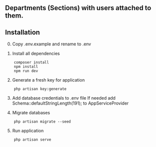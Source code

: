 ## Departments (Sections) with users attached to them. 

## Installation

0. Copy .env.example and rename to .env

1. Install all dependencies
```
    composer install
    npm install
    npm run dev
```

2. Generate a fresh key for application
```
    php artisan key:generate
```

3. Add database credentials to .env file
    If needed add Schema::defaultStringLength(191); to AppServiceProvider

4. Migrate databases
```
    php artisan migrate --seed
```

5. Run application
```
    php artisan serve
```